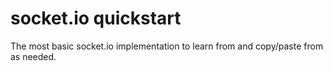 # socket.io quickstart

The most basic socket.io implementation to learn from and copy/paste from as needed.
